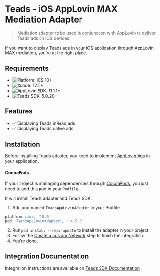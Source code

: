 # Teads - iOS AppLovin MAX Mediation Adapter
> Mediation adapter to be used in conjunction with AppLovin to deliver Teads ads on iOS devices.

If you want to display Teads ads in your iOS application through AppLovin MAX mediation, you’re at the right place.

## Requirements

- ![Platform: iOS 10+](https://img.shields.io/badge/Platform-iOS%2010%2B-blue.svg?style=flat)
- ![Xcode: 12.5+](https://img.shields.io/badge/Xcode-12.5+-blue.svg?style=flat)
- ![AppLovin SDK: 11.1.1+](https://img.shields.io/badge/AppLovin%20SDK-11.1.1+-blue.svg?style=flat)
- ![Teads SDK: 5.0.20+](https://img.shields.io/badge/Teads%20SDK-5.0.12+-blue.svg?style=flat)

## Features

- ✅  Displaying Teads inRead ads
- ✅  Displaying Teads native ads

## Installation

Before installing Teads adapter, you need to implement [AppLovin Ads](https://dash.applovin.com/documentation/mediation/ios/getting-started/integration) in your application.

#### CocoaPods

If your project is managing dependencies through [CocoaPods](https://cocoapods.org/), you just need to add this pod in your `Podfile`.

It will install Teads adapter and Teads SDK.

1. Add pod named `TeadsAppLovinAdapter` in your Podfile:

```ruby
platform :ios, '10.0'
pod 'TeadsAppLovinAdapter', '~> 5.0'
```

2. Run `pod install --repo-update` to install the adapter in your project.
3. Follow the [Create a custom Network](https://support.teads.tv/support/solutions/articles/36000357700-inread-applovin-mediation#create-a-custom-network) step to finish the integration.
4. You’re done.


## Integration Documentation

Integration instructions are available on [Teads SDK Documentation](https://support.teads.tv/support/solutions/articles/36000357700-inread-applovin-mediation).
